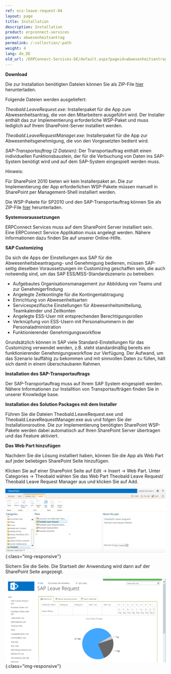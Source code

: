 ```yaml
---
ref: ecs-leave-request-04
layout: page
title: Installation
description: Installation
product: erpconnect-services
parent: abwesenheitsantrag
permalink: /:collection/:path
weight: 4
lang: de_DE
old_url: /ERPConnect-Services-DE/default.aspx?pageid=abwesenheitsantrag-install
---
```


**Download**

Die zur Installation benötigten Dateien können Sie als ZIP-File [hier](https://my.theobald-software.com/files/ECS/Theobald.LeaveRequest.zip) herunterladen.

Folgende Dateien werden ausgeliefert:

*Theobald.LeaveRequest.exe*: Installerpaket für die App zum Abwesenheitsantrag, die von den Mitarbeitern ausgeführt wird. Der Installer enthält das zur Implementierung erforderliche WSP-Paket und muss lediglich auf Ihrem SharePoint-Server installiert werden.  

*Theobald.LeaveRequestManager.exe*: Installerpaket für die App zur Abwesenheitsgenehmigung, die von den Vorgesetzten bedient wird. 

*SAP-Transportauftrag (2 Dateien)*: Der Transportauftrag enthält einen individuellen Funktionsbaustein, der für die Verbuchung von Daten ins SAP-System benötigt wird und auf dem SAP-System eingespielt werden muss.

Hinweis: 

Für SharePoint 2010 bieten wir kein Installerpaket an. Die zur Implementierung der App erforderlichen WSP-Pakete müssen manuell in SharePoint per Management-Shell installiert werden. 

Die WSP-Pakete für SP2010 und den SAP-Transportauftrag können Sie als ZIP-File [hier](https://my.theobald-software.com/files/ECS/Theobald.LeaveRequestSP2010.zip) herunterladen.  


**Systemvoraussetzungen** 

ERPConnect Services muss auf dem SharePoint Server installiert sein.<br>
Eine ERPConnect Service Applikation muss angelegt werden. Nähere Informationen dazu finden Sie auf unserer Online-Hilfe.   


**SAP Customizing**

Da sich die Apps der Einstellungen aus SAP für die Abwesenheitsbeantragung- und Genehmigung bedienen, müssen SAP-seitig dieselben Voraussetzungen im Customizing geschaffen sein, die auch notwendig sind, um das SAP ESS/MSS-Standardszenario zu betreiben:

- Aufgebautes Organisationsmanagement zur Abbildung von Teams und zur Genehmigerfindung
- Angelegte Zeitkontingte für die Kontingentabtragung 
- Einrichtung von Abwesenheitsarten
- Servicespezifische Einstellungen für Abwesenheitsmitteilung, Teamkalender und Zeitkonten
- Angelegte ESS-User mit entsprechenden Berechtigungsrollen
- Verknüpfung von ESS-Usern mit Personalnummern in der Personaladministration 
- Funktionierender Genehmigungsworkflow

Grundsätzlich können in SAP viele Standard-Einstellungen für das Customizing verwendet werden, z.B. steht standardmäßig bereits ein funktionierender Genehmigungsworkflow zur Verfügung. Der Aufwand, um das Szenario lauffähig zu bekommen und mit sinnvollen Daten zu füllen, hält sich damit in einem überschaubaren Rahmen.


**Installation des SAP-Transportauftrags** 

Der SAP-Transportauftrag muss auf Ihrem SAP System eingespielt werden. Nähere Informationen zur Installtion von Transportaufträgen finden Sie in unserer Knowledge base.


**Installation des Solution Packages mit dem Installer** 

Führen Sie die Dateien Theobald.LeaveRequest.exe und Theobald.LeaveRequestManager.exe aus und folgen Sie der Installationsroutine. 
Die zur Implementierung benötigten SharePoint WSP-Pakete werden dabei automatisch auf Ihren SharePoint Server übertragen und das Feature aktiviert. 


**Das Web Part hinzufügen** 

Nachdem Sie die Lösung installiert haben, können Sie die App als Web Part auf jeder beliebigen SharePoint Seite hinzufügen.   

Klicken Sie auf einer SharePoint Seite auf Edit -> Insert -> Web Part. Unter Categories -> Theobald  wählen Sie das Web Part Theobald Leave Request/ Theobald Leave Request Manager aus und klicken Sie auf Add.

![bia-install-01](/img/content/bia-install-01.png){:class="img-responsive"}

Sichern Sie die Seite. Die Startseit der Anwendung wird dann auf der SharePoint Seite angezeigt. 

![bia-install-02](/img/content/bia-install-02.png){:class="img-responsive"}
